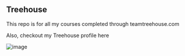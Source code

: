 ## Treehouse

This repo is for all my courses completed through teamtreehouse.com


Also, checkout my Treehouse profile here

![image](https://user-images.githubusercontent.com/5553715/34544257-4ba666ba-f0b3-11e7-9723-0e5f3df6b691.png)
